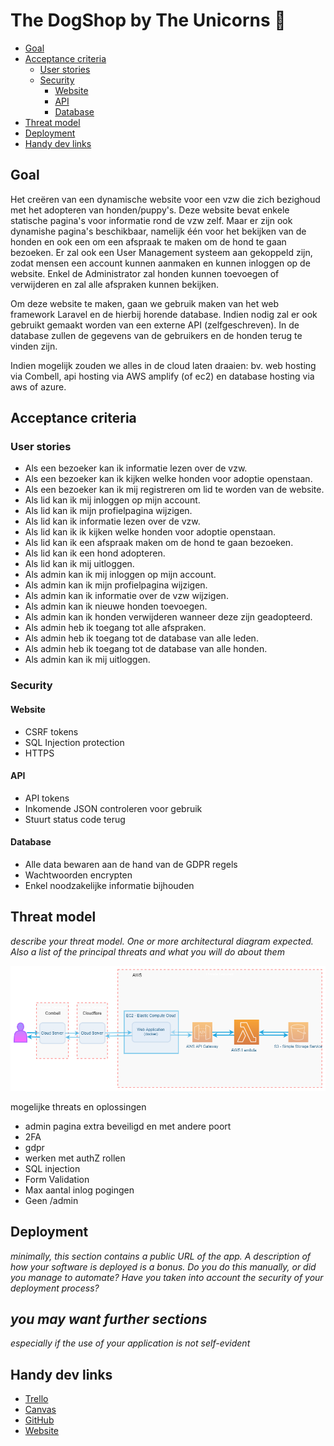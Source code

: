 # The DogShop by The Unicorns :unicorn:

- [Goal](#Goal)
- [Acceptance criteria](#Acceptance-criteria)
  - [User stories](#User-stories)
  - [Security](#Security)
    - [Website](#Website)
    - [API](#API)
    - [Database](#Database)
- [Threat model](#Threat-model)
- [Deployment](#Deployment)
- [Handy dev links](#Handy-dev-links)

## Goal

Het creëren van een dynamische website voor een vzw die zich bezighoud met het adopteren van honden/puppy's.
Deze website bevat enkele statische pagina's voor informatie rond de vzw zelf. Maar er zijn ook dynamishe pagina's beschikbaar, namelijk één voor het bekijken van de honden en ook een om een afspraak te maken om de hond te gaan bezoeken. Er zal ook een User Management systeem aan gekoppeld zijn, zodat mensen een account kunnen aanmaken en kunnen inloggen op de website. Enkel de Administrator zal honden kunnen toevoegen of verwijderen en zal alle afspraken kunnen bekijken.

Om deze website te maken, gaan we gebruik maken van het web framework Laravel en de hierbij horende database. Indien nodig zal er ook gebruikt gemaakt worden van een externe API (zelfgeschreven).
In de database zullen de gegevens van de gebruikers en de honden terug te vinden zijn.

Indien mogelijk zouden we alles in de cloud laten draaien: bv. web hosting via Combell, api hosting via AWS amplify (of ec2) en database hosting via aws of azure.

## Acceptance criteria

### User stories

- Als een bezoeker kan ik informatie lezen over de vzw.
- Als een bezoeker kan ik kijken welke honden voor adoptie openstaan.
- Als een bezoeker kan ik mij registreren om lid te worden van de website.
- Als lid kan ik mij inloggen op mijn account.
- Als lid kan ik mijn profielpagina wijzigen.
- Als lid kan ik informatie lezen over de vzw.
- Als lid kan ik ik kijken welke honden voor adoptie openstaan.
- Als lid kan ik een afspraak maken om de hond te gaan bezoeken.
- Als lid kan ik een hond adopteren.
- Als lid kan ik mij uitloggen.
- Als admin kan ik mij inloggen op mijn account.
- Als admin kan ik mijn profielpagina wijzigen.
- Als admin kan ik informatie over de vzw wijzigen.
- Als admin kan ik nieuwe honden toevoegen.
- Als admin kan ik honden verwijderen wanneer deze zijn geadopteerd.
- Als admin heb ik toegang tot alle afspraken.
- Als admin heb ik toegang tot de database van alle leden.
- Als admin heb ik toegang tot de database van alle honden.
- Als admin kan ik mij uitloggen.

### Security

#### Website

- CSRF tokens
- SQL Injection protection
- HTTPS

#### API

- API tokens
- Inkomende JSON controleren voor gebruik
- Stuurt status code terug

#### Database

- Alle data bewaren aan de hand van de GDPR regels
- Wachtwoorden encrypten
- Enkel noodzakelijke informatie bijhouden

## Threat model

*describe your threat model. One or more architectural diagram expected. Also a list of the principal threats and what you will do about them*

![Threat Model image](documents/images/ThreatModel-v1.png)

mogelijke threats en oplossingen

- admin pagina extra beveiligd en met andere poort
- 2FA
- gdpr
- werken met authZ rollen
- SQL injection
- Form Validation
- Max aantal inlog pogingen
- Geen /admin

## Deployment

*minimally, this section contains a public URL of the app. A description of how your software is deployed is a bonus. Do you do this manually, or did you manage to automate? Have you taken into account the security of your deployment process?*

## *you may want further sections*

*especially if the use of your application is not self-evident*

## Handy dev links

- [Trello](https://trello.com/b/k9sE6Qd0/dogshop)
- [Canvas](https://ehb.instructure.com/courses/22745/assignments)
- [GitHub](https://github.com/EHB-TI/web-app-unicorns)
- [Website](https://desideriushogeschool.be)
